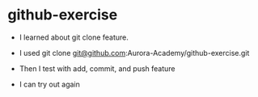 # github-exercise

- I learned about git clone feature.
- I used git clone git@github.com:Aurora-Academy/github-exercise.git

- Then I test with add, commit, and push feature

- I can try out again
